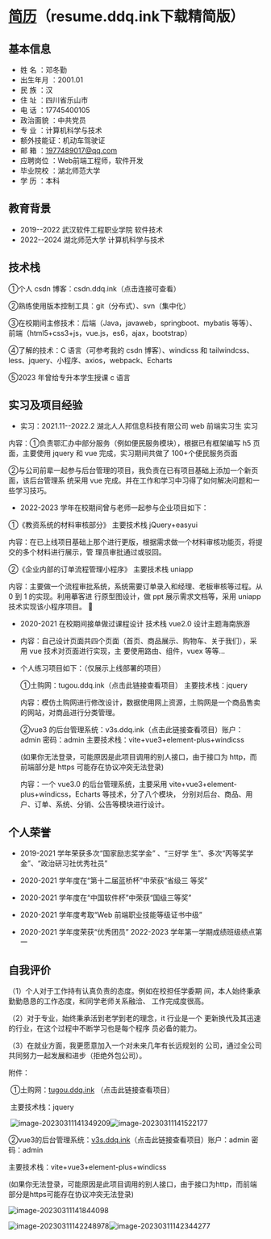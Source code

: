 # [简历](resume.ddq.ink)（resume.ddq.ink下载精简版）

## 基本信息

- 姓   名	：邓冬勤           
- 出生年月	：2001.01	                                                
- 民   族	：汉		    
- 住   址	：四川省乐山市       
- 电   话	：17745400105	                                             
- 政治面貌	：中共党员
- 专   业    ：计算机科学与技术
- 额外技能证：机动车驾驶证
- 邮   箱	：1977489017@qq.com            
- 应聘岗位	：Web前端工程师，软件开发                       
- 毕业院校	：湖北师范大学              
- 学   历	：本科



## 教育背景

- 2019--2022      武汉软件工程职业学院               软件技术 
-  2022--2024     湖北师范大学                             计算机科学与技术

## 技术栈

①个人 csdn 博客：csdn.ddq.ink（点击连接可查看）



②熟练使用版本控制工具：git（分布式）、svn（集中化） 



③在校期间主修技术：后端（Java，javaweb，springboot、mybatis 等等）、前端（html5+css3+js，vue.js，es6，ajax，bootstrap） 



④了解的技术：C 语言（可参考我的 csdn 博客）、windicss 和 tailwindcss、less、jquery、小程序、axios，webpack、Echarts 



⑤2023 年曾给专升本学生授课 c 语言



## 实习及项目经验

- 实习：2021.11--2022.2            湖北人人邦信息科技有限公司          web 前端实习生 实习

内容：①负责鄂汇办中部分服务（例如便民服务模块），根据已有框架编写 h5 页面，主要使用 jquery 和 vue 完成，实习期间共做了 100+个便民服务页面 

​	       ②与公司前辈一起参与后台管理的项目，我负责在已有项目基础上添加一个新页面，该后台管理系 统采用 vue 完成。并在工作和学习中习得了如何解决问题和一些学习技巧。



-  2022-2023 学年在校期间曾与老师一起参与企业项目如下： 

  ①《教资系统的材料审核部分》             主要技术栈 jQuery+easyui 

  内容：在已上线项目基础上那个进行更版，根据需求做一个材料审核功能页，将提交的多个材料进行展示，管 理员审批通过或驳回。 

  ②《企业内部的订单流程管理小程序》   主要技术栈 uniapp 

  内容：主要做一个流程审批系统，系统需要订单录入和经理、老板审核等过程。从 0 到 1 的实现。利用摹客进 行原型图设计，做 ppt 展示需求文档等，采用 uniapp 技术实现该小程序项目。  

-  2020-2021 在校期间接单做过课程设计      技术栈 vue2.0                 设计主题海南旅游 

- 内容：自己设计页面共四个页面（首页、商品展示、购物车、关于我们），采用 vue 技术对页面进行实现，主 要使用路由、组件，vuex 等等...

- 个人练习项目如下：（仅展示上线部署的项目）

  ①土购网：tugou.ddq.ink（点击此链接查看项目） 主要技术栈：jquery 

  内容：模仿土购网进行修改设计，数据使用网上资源，土购网是一个商品售卖的网站，对商品进行分类管理。 

  ②vue3 的后台管理系统：v3s.ddq.ink（点击此链接查看项目）账户：admin 密码：admin 主要技术栈：vite+vue3+element-plus+windicss

   (如果你无法登录，可能原因是此项目调用的别人接口，由于接口为 http，而前端部分是 https 可能存在协议冲突无法登录) 

  内容：一个 vue3.0 的后台管理系统，主要采用 vite+vue3+element-plus+windicss，Echarts 等技术，分了八个模块， 分别对后台、商品、用户、订单、系统、分销、公告等模块进行设计。



## 个人荣誉

- 2019-2021 学年荣获多次“国家励志奖学金” 、“三好学 生”、多次“丙等奖学金”、“政治研习社优秀社员” 

- 2020-2021 学年度在“第十二届蓝桥杯”中荣获“省级三 等奖”

- 2020-2021 学年度在“中国软件杯”中荣获“国级三等奖” 

- 2020-2021 学年度考取“Web 前端职业技能等级证书中级” 

- 2020-2021 学年度荣获“优秀团员” 2022-2023 学年第一学期成绩班级绩点第一



## 自我评价

（1）个人对于工作持有认真负责的态度。例如在校担任学委期 间，本人始终秉承勤勤恳恳的工作态度，和同学老师关系融洽、 工作完成度很高。 

（2）对于专业，始终秉承活到老学到老的理念，it 行业是一个 更新换代及其迅速的行业，在这个过程中不断学习也是每个程序 员必备的能力。 

（3）在就业方面，我更愿意加入一个对未来几年有长远规划的 公司，通过全公司共同努力一起发展和进步（拒绝外包公司）。











附件：



​	①土购网：[tugou.ddq.ink](http://tugou.ddq.ink/)  （点击此链接查看项目）

​	   主要技术栈：jquery

​	![image-20230311141349209](https://es-vue-test.oss-cn-hangzhou.aliyuncs.com/0.01975034068449033-image-20230311141349209.png)![image-20230311141522177](https://es-vue-test.oss-cn-hangzhou.aliyuncs.com/0.7043842250284056-image-20230311141522177.png)



②vue3的后台管理系统：[v3s.ddq.ink](v3s.ddq.ink)（点击此链接查看项目）账户：admin 密码：admin

   主要技术栈：vite+vue3+element-plus+windicss

   (如果你无法登录，可能原因是此项目调用的别人接口，由于接口为http，而前端部分是https可能存在协议冲突无法登录)



![image-20230311141844098](https://es-vue-test.oss-cn-hangzhou.aliyuncs.com/0.2774431660546284-image-20230311141844098.png)

![image-20230311142248978](https://es-vue-test.oss-cn-hangzhou.aliyuncs.com/0.8155244754494386-image-20230311142248978.png)![image-20230311142344277](https://es-vue-test.oss-cn-hangzhou.aliyuncs.com/0.3358142088238052-image-20230311142344277.png)
